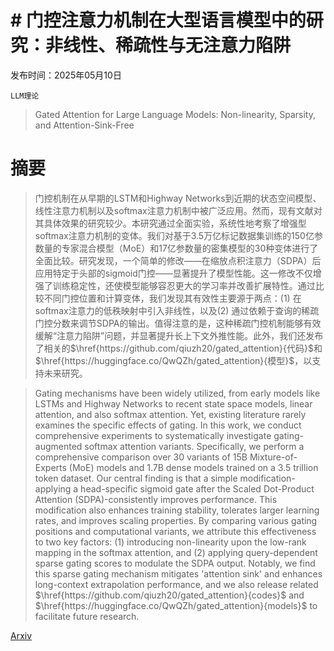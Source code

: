 # # 门控注意力机制在大型语言模型中的研究：非线性、稀疏性与无注意力陷阱

发布时间：2025年05月10日

`LLM理论`

> Gated Attention for Large Language Models: Non-linearity, Sparsity, and Attention-Sink-Free

# 摘要

> 门控机制在从早期的LSTM和Highway Networks到近期的状态空间模型、线性注意力机制以及softmax注意力机制中被广泛应用。然而，现有文献对其具体效果的研究较少。本研究通过全面实验，系统性地考察了增强型softmax注意力机制的变体。我们对基于3.5万亿标记数据集训练的150亿参数量的专家混合模型（MoE）和17亿参数量的密集模型的30种变体进行了全面比较。研究发现，一个简单的修改——在缩放点积注意力（SDPA）后应用特定于头部的sigmoid门控——显著提升了模型性能。这一修改不仅增强了训练稳定性，还使模型能够容忍更大的学习率并改善扩展特性。通过比较不同门控位置和计算变体，我们发现其有效性主要源于两点：(1) 在softmax注意力的低秩映射中引入非线性，以及(2) 通过依赖于查询的稀疏门控分数来调节SDPA的输出。值得注意的是，这种稀疏门控机制能够有效缓解“注意力陷阱”问题，并显著提升长上下文外推性能。此外，我们还发布了相关的$\href{https://github.com/qiuzh20/gated_attention}{代码}$和$\href{https://huggingface.co/QwQZh/gated_attention}{模型}$，以支持未来研究。

> Gating mechanisms have been widely utilized, from early models like LSTMs and Highway Networks to recent state space models, linear attention, and also softmax attention. Yet, existing literature rarely examines the specific effects of gating. In this work, we conduct comprehensive experiments to systematically investigate gating-augmented softmax attention variants. Specifically, we perform a comprehensive comparison over 30 variants of 15B Mixture-of-Experts (MoE) models and 1.7B dense models trained on a 3.5 trillion token dataset. Our central finding is that a simple modification-applying a head-specific sigmoid gate after the Scaled Dot-Product Attention (SDPA)-consistently improves performance. This modification also enhances training stability, tolerates larger learning rates, and improves scaling properties. By comparing various gating positions and computational variants, we attribute this effectiveness to two key factors: (1) introducing non-linearity upon the low-rank mapping in the softmax attention, and (2) applying query-dependent sparse gating scores to modulate the SDPA output. Notably, we find this sparse gating mechanism mitigates 'attention sink' and enhances long-context extrapolation performance, and we also release related $\href{https://github.com/qiuzh20/gated_attention}{codes}$ and $\href{https://huggingface.co/QwQZh/gated_attention}{models}$ to facilitate future research.

[Arxiv](https://arxiv.org/abs/2505.06708)